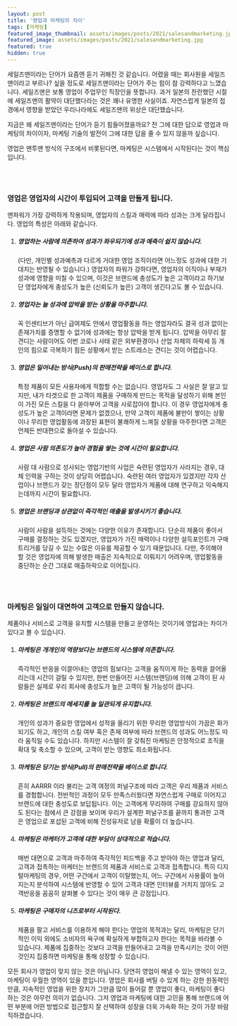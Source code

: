 ```yaml
---
layout: post
title: '영업과 마케팅의 차이'
tags: [마케팅]
featured_image_thumbnail: assets/images/posts/2021/salesandmarketing.jpg
featured_image: assets/images/posts/2021/salesandmarketing.jpg
featured: true
hidden: true
---
```


세일즈맨이라는 단어가 요즘엔 듣기 귀해진 것 같습니다. 어렸을 때는 회사원을 세일즈맨이라고 부르나? 싶을 정도로 세일즈맨이라는 단어가 주는 힘이 참 강력하다고 느꼈습니다. 세일즈맨은 보통 영업이 주업무인 직장인을 뜻합니다. 과거 일본의 찬란했던 시절에 세일즈맨의 활약이 대단했다라는 것은 꽤나 유명한 사실이죠. 자연스럽게 일본의 접경에서 영향을 받았던 우리나라에도 세일즈맨의 위상은 대단했습니다.



지금은 왜 세일즈맨이라는 단어가 듣기 힘들어졌을까요? 전 그에 대한 답으로 영업과 마케팅의 차이이자, 마케팅 기술의 발전이 그에 대한 답을 줄 수 있지 않을까 싶습니다.



영업은 맨투맨 방식의 구조에서 비롯된다면, 마케팅은 시스템에서 시작된다는 것이 핵심입니다.

<br>
<br>

### 영업은 영업자의 시간이 투입되어 고객을 만들게 됩니다.
맨파워가 가장 강력하게 작용되며, 영업자의 스킬과 매력에 따라 성과는 크게 달라집니다. 영업의 특성은 아래와 같습니다.

1. ##### 영업하는 사람에 의존하여 성과가 좌우되기에 성과 예측이 쉽지 않습니다.

   (다만, 개인별 성과예측과 다르게 거대한 영업 조직이라면 어느정도 성과에 대한 기대치는 반영될 수 있습니다.) 영업자의 파워가 강하다면, 영업자의 이직이나 부재가 성과에 영향을 미칠 수 있으며, 이것은 브랜드에 충성도가 높은 고객이라고 하기보단 영업자에게 충성도가 높은 (신뢰도가 높은) 고객이 생긴다고도 볼 수 있습니다.



2. ##### 영업자는 늘 성과에 압박을 받는 상황을 마주합니다.

   꼭 인센티브가 아닌 급여제도 안에서 영업활동을 하는 영업자라도 결국 성과 없이는 존재가치를 증명할 수 없기에 성과에는 항상 압박을 받게 됩니다. 압박을 아무리 잘 견디는 사람이어도 이번 코로나 사태 같은 외부환경이나 산업 자체의 하락세 등 개인의 힘으로 극복하기 힘든 상황에서 받는 스트레스는 견디는 것이 어렵습니다.



3. ##### 영업은 밀어내는 방식(Push)의 판매전략을 베이스로 합니다.

   특정 제품이 모든 사용자에게 적합할 수는 없습니다. 영업자도 그 사실은 잘 알고 있지만, 내가 타겟으로 한 고객이 제품을 구매하게 만드는 목적을 달성하기 위해 본인이 가진 모든 스킬을 다 쏟아부어 고객을 사로잡아야 합니다. 이 경우 영업자에게 충성도가 높은 고객이라면 문제가 없겠으나, 만약 고객이 제품에 불만이 쌓이는 상황이나 무리한 영업활동에 과장된 표현이 불쾌하게 느껴질 상황을 마주한다면 고객은 언제든 반대편으로 돌아설 수 있습니다.



4. ##### 영업은 사람 의존도가 높아 경험을 쌓는 것에 시간이 필요합니다.

   사람 대 사람으로 성사되는 영업기반의 사업은 숙련된 영업자가 사라지는 경우, 대체 인력을 구하는 것이 상당히 어렵습니다. 숙련된 여러 영업자가 있겠지만 각자 산업이나 브랜드가 갖는 장단점이 모두 달라 영업자가 제품에 대해 연구하고 익숙해지는데까지 시간이 필요합니다.



5. ##### 영업은 브랜딩과 상관없이 즉각적인 매출을 발생시키기 좋습니다.

   사람이 사람을 설득하는 것에는 다양한 이유가 존재합니다. 단순히 제품이 좋아서 구매를 결정하는 것도 있겠지만, 영업자가 가진 매력이나 다양한 설득포인트가 구매 트리거를 당길 수 있는 수많은 이유를 제공할 수 있기 때문입니다. 다만, 주의해야 할 것은 영업자에 의해 발생한 매출은 지속적으로 이뤄지기 어려우며, 영업활동을 중단하는 순간 그대로 매출하락으로 이어집니다.


<br>
<br>


### 마케팅은 일일이 대면하여 고객으로 만들지 않습니다.
제품이나 서비스로 고객을 유치할 시스템을 만들고 운영하는 것이기에 영업과는 차이가 있다고 볼 수 있습니다.

1. ##### 마케팅은 개개인의 역량보다는 브랜드의 시스템에 의존합니다.

   즉각적인 반응을 이끌어내는 영업의 힘보다는 고객을 움직이게 하는 동력을 끌어올리는데 시간이 걸릴 수 있지만, 한번 만들어진 시스템(브랜딩)에 의해 고객이 된 사람들은 실제로 우리 회사에 충성도가 높은 고객이 될 가능성이 큽니다.



2. ##### 마케팅은 브랜드의 메세지를 늘 일관되게 유지합니다.

   개인의 성과가 중요한 영업에서 성적을 올리기 위한 무리한 영업방식이 가끔은 화가 되기도 하고, 개인의 스킬 여부 혹은 존재 여부에 따라 브랜드의 성과도 어느정도 따라 움직일 수도 있습니다. 하지만 시스템이 잘 갖춰진 마케팅은 안정적으로 조직을 확대 및 축소할 수 있으며, 고객이 받는 영향도 최소화됩니다.



3. ##### 마케팅은 당기는 방식(Pull)의 판매전략을 베이스로 합니다.

   흔히 AARRR 이라 불리는 고객 여정의 퍼널구조에 따라 고객은 우리 제품과 서비스를 경험합니다. 전반적인 과정이 모두 만족스러웠다면 자연스럽게 구매로 이어지고 브랜드에 대한 충성도로 보답됩니다. 이는 고객에게 무리하여 구매를 강요하지 않아도 된다는 점에서 큰 강점을 보이며 우리가 설계한 퍼널구조를 끝까지 통과한 고객은 영업으로 포섭된 고객에 비해 진성유저로 남을 확률이 더 높습니다.



4. ##### 마케팅은 마케터가 고객에 대한 부담이 상대적으로 적습니다.

   매번 대면으로 고객과 마주하여 즉각적인 피드백을 주고 받아야 하는 영업과 달리, 고객과 접촉하는 마케터는 브랜드의 제품과 서비스로 고객과 접촉합니다. 특히 디지털마케팅의 경우, 어떤 구간에서 고객이 이탈했는지, 어느 구간에서 사용률이 높아지는지 분석하여 시스템에 반영할 수 있어 고객과 대면 인터뷰를 거치지 않아도 고객반응을 꼼꼼히 살펴볼 수 있다는 것이 매우 큰 강점입니다.



5. ##### 마케팅은 구매자의 니즈로부터 시작된다.

   제품을 팔고 서비스를 이용하게 해야 한다는 영업의 목적과는 달리, 마케팅은 단기적인 이익 외에도 소비자의 욕구에 확실하게 부합하고자 한다는 목적을 바라볼 수 있습니다. 제품에 집중하는 것보다 고객을 만들어내고 고객을 만족시키는 것이 어떤 것인지 집중하면 마케팅을 통해 성장할 수 있습니다.



모든 회사가 영업이 맞지 않는 것은 아닙니다. 당연히 영업이 해낼 수 있는 영억이 있고, 마케팅이 우월한 영역이 있을 뿐입니다. 영업은 회사를 버틸 수 있게 하는 강한 원동력인만큼, 지속적인 영업을 위한 장치가 그만큼 많이 들어갈 뿐 영업이 좋다, 마케팅이 좋다 하는 것은 아무런 의미가 없습니다. 그저 영업과 마케팅에 대한 고민을 통해 브랜드에 어떤 부분에 어떤 방법으로 접근할지 잘 선택하여 성장을 더욱 가속화 하는 것이 가장 바람직하겠습니다.
